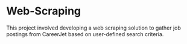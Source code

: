 # Web-Scraping
This project involved developing a web scraping solution to gather job postings from CareerJet based on user-defined search criteria. 
